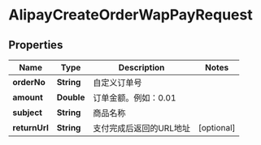 

# AlipayCreateOrderWapPayRequest


## Properties

| Name | Type | Description | Notes |
|------------ | ------------- | ------------- | -------------|
|**orderNo** | **String** | 自定义订单号 |  |
|**amount** | **Double** | 订单金额。例如：0.01 |  |
|**subject** | **String** | 商品名称 |  |
|**returnUrl** | **String** | 支付完成后返回的URL地址 |  [optional] |




